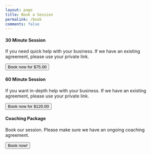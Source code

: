 ```yaml
---
layout: page
title: Book a Session
permalink: /book
comments: false
---
```


<div class="container">
    <div class="card-deck mb-3 text-center">
        <div class="card mb-4 box-shadow">
            <div class="card-header">
            <h4 class="mb-0">30 Minute Session</h4>
            </div>
            <div class="card-body d-flex flex-column">
            <p>If you need quick help with your business. If we have an existing agreement, please use your private link.</p>
            <button class="btn btn-block btn-outline-primary btn-lg mt-auto" style="white-space: normal;">Book now for $75.00</button>
            </div>
        </div>
        <div class="card mb-4 box-shadow">
            <div class="card-header">
            <h4 class="mb-0">60 Minute Session</h4>
            </div>
            <div class="card-body d-flex flex-column">
            <p>If you want in-depth help with your business. If we have an existing agreement, please use your private link.</p>
            <button class="btn btn-primary btn-lg mt-auto" style="white-space: normal;">Book now for $120.00</button>
            </div>
        </div>
        <div class="card mb-4 box-shadow">
            <div class="card-header">
            <h4 class="mb-0">Coaching Package</h4>
            </div>
            <div class="card-body d-flex flex-column">
            <p>Book our session. Please make sure we have an ongoing coaching agreement.</p>
            <button class="btn btn-primary btn-lg mt-auto" style="white-space: normal;">Book now!</button>
            </div>
        </div>
    </div>
</div>